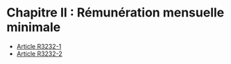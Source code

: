 # Chapitre II : Rémunération mensuelle minimale

* [Article R3232-1](./LEGIARTI000018533846.md)
* [Article R3232-2](./LEGIARTI000018533844.md)
